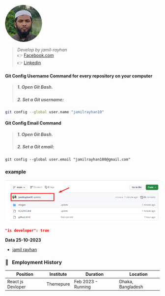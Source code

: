 ![jamil rayhan](/images/jamil.png)
> *Develop by jamil-rayhan*  <br />
> 👉 [Facebook.com](https://www.facebook.com/jamil.rayhan100) <br />
> 👉 [Linkedin](https://www.linkedin.com/in/jamilrayhan10/) <br />
 

#### Git Config Username Command for every repository on your computer

> #####  1. Open Git Bash.
> #####  2. Set a Git username:
```bash
git config --global user.name "jamilrayhan10"
```
#### Git Config Email Command

> #####  1. Open Git Bash.
> #####  2. Set a Git email:
```
git config --global user.email "jamilrayhan100@gmail.com"
```

### example 
![user-name](/images/github-usernam-light.png)


```json
"is developer": true
```
**Data 25-10-2023**
* [jamil rayhan](https://www.facebook.com/jamil.rayhan100)

### 💼 &nbsp; Employment History

| Position            | Institute                                   | Duration            | Location           |
| ------------------- | ------------------------------------------- | ------------------- | ------------------ |
| React js Devloper   | Themepure                                   | Feb 2023 - Running  | Dhaka, Bangladesh  |
             

<br />